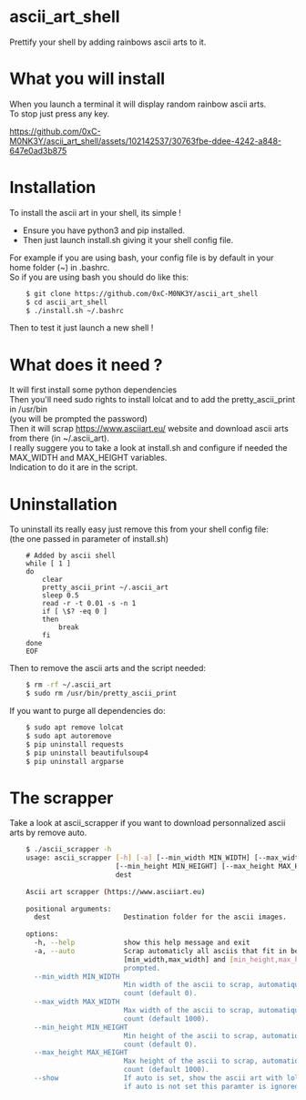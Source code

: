 # ascii_art_shell
Prettify your shell by adding rainbows ascii arts to it.

# What you will install
  
When you launch a terminal it will display random rainbow ascii arts.  
To stop just press any key.  
  
  
https://github.com/0xC-M0NK3Y/ascii_art_shell/assets/102142537/30763fbe-ddee-4242-a848-647e0ad3b875

  
# Installation
  
To install the ascii art in your shell, its simple !  
- Ensure you have python3 and pip installed.  
- Then just launch install.sh giving it your shell config file.
  
For example if you are using bash, your config file is by default in your home folder (~) in .bashrc.  
So if you are using bash you should do like this:  
  
```sh
    $ git clone https://github.com/0xC-M0NK3Y/ascii_art_shell
    $ cd ascii_art_shell
    $ ./install.sh ~/.bashrc
```
  
Then to test it just launch a new shell !  
  
# What does it need ?
  
It will first install some python dependencies  
Then you'll need sudo rights to install lolcat and to add the pretty_ascii_print in /usr/bin  
(you will be prompted the password)  
Then it will scrap https://www.asciiart.eu/ website and download ascii arts from there (in ~/.ascii_art).  
I really suggere you to take a look at install.sh and configure if needed the MAX_WIDTH and MAX_HEIGHT variables.  
Indication to do it are in the script.  
  
# Uninstallation
  
To uninstall its really easy just remove this from your shell config file:  
(the one passed in parameter of install.sh)  
```
    # Added by ascii shell
    while [ 1 ]
    do
    	clear
    	pretty_ascii_print ~/.ascii_art
    	sleep 0.5
    	read -r -t 0.01 -s -n 1
    	if [ \$? -eq 0 ]
    	then
    		break
    	fi
    done
    EOF
```
Then to remove the ascii arts and the script needed:    
```sh
    $ rm -rf ~/.ascii_art
    $ sudo rm /usr/bin/pretty_ascii_print
```
If you want to purge all dependencies do:  
```sh
    $ sudo apt remove lolcat
    $ sudo apt autoremove
    $ pip uninstall requests
    $ pip uninstall beautifulsoup4
    $ pip uninstall argparse
```

# The scrapper
  
Take a look at ascii_scrapper if you want to download personnalized ascii arts by remove auto.  
  
```sh
    $ ./ascii_scrapper -h
    usage: ascii_scrapper [-h] [-a] [--min_width MIN_WIDTH] [--max_width MAX_WIDTH]
                          [--min_height MIN_HEIGHT] [--max_height MAX_HEIGHT] [--show]
                          dest
    
    Ascii art scrapper (https://www.asciiart.eu)
    
    positional arguments:
      dest                  Destination folder for the ascii images.
    
    options:
      -h, --help            show this help message and exit
      -a, --auto            Scrap automaticly all asciis that fit in between
                            [min_width,max_width] and [min_height,max_height], you won't be
                            prompted.
      --min_width MIN_WIDTH
                            Min width of the ascii to scrap, automatique or not the paramter
                            count (default 0).
      --max_width MAX_WIDTH
                            Max width of the ascii to scrap, automatique or not the paramter
                            count (default 1000).
      --min_height MIN_HEIGHT
                            Min height of the ascii to scrap, automatique or not the paramter
                            count (default 0).
      --max_height MAX_HEIGHT
                            Max height of the ascii to scrap, automatique or not the paramter
                            count (default 1000).
      --show                If auto is set, show the ascii art with lolcat while saving them,
                            if auto is not set this paramter is ignored.

```
